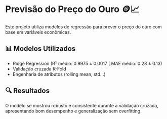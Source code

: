 # Previsão do Preço do Ouro 🪙📈

Este projeto utiliza modelos de regressão para prever o preço do ouro com base em variáveis econômicas.

## 📊 Modelos Utilizados
- Ridge Regression (R² médio: 0.9975 ± 0.0017 | MAE médio: 0.28 ± 0.13)
- Validação cruzada K-Fold
- Engenharia de atributos (rolling mean, std...)

## 🔍 Resultados
O modelo se mostrou robusto e consistente durante a validação cruzada, apresentando bom desempenho e generalização sem overfitting.
